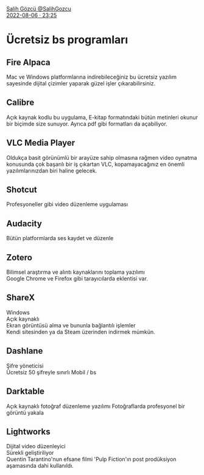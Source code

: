<link href="https://x361x3ch.github.io/list/style.css" rel="stylesheet">
<div class=kaynak><br/><a href="https://twitter.com/SalihGozcu/" class="kaynak">Salih Gözcü @SalihGozcu</a><br/> <a href="https://twitter.com/i/status/1556013643824865288" class="kaynak">2022-08-06 · 23:25</a></div>

# Ücretsiz bs programları

<!-- https://twitter.com/SalihGozcu/status/1556013645284478978 -->

## Fire Alpaca 
Mac ve Windows platformlarına indirebileceğiniz bu ücretsiz yazılım sayesinde dijital çizimler yaparak güzel işler çıkarabilirsiniz.

<!-- https://twitter.com/SalihGozcu/status/1556013646903377924 -->

## Calibre 
Açık kaynak kodlu bu uygulama, E-kitap formatındaki bütün metinleri okunur bir biçimde size sunuyor. Ayrıca pdf gibi formatları da açabiliyor.

<!-- https://twitter.com/SalihGozcu/status/1556013648706998273 -->

## VLC Media Player 
Oldukça basit görünümlü bir arayüze sahip olmasına rağmen video oynatma konusunda çok başarılı bir iş çıkartan VLC, kopamayacağınız en önemli yazılımlarınızdan biri haline gelecek.

<!-- https://twitter.com/SalihGozcu/status/1556013650464411651 -->

## Shotcut 
Profesyoneller gibi video düzenleme uygulaması  

<!-- https://twitter.com/SalihGozcu/status/1556013652158947329 -->

## Audacity 
Bütün platformlarda ses kaydet ve düzenle

<!-- https://twitter.com/SalihGozcu/status/1556013653861842946 -->

## Zotero 
Bilimsel araştırma ve alıntı kaynaklarını toplama yazılımı  
Google Chrome ve Firefox gibi tarayıcılarda eklentisi var.  

<!-- https://twitter.com/SalihGozcu/status/1556013655547838465 -->

## ShareX 
Windows  
Açık kaynaklı  
Ekran görüntüsü alma ve bununla bağlantılı işlemler  
Kendi sitesinden ya da Steam üzerinden  indirmek mümkün.

<!-- https://twitter.com/SalihGozcu/status/1556013657359794178 -->

## Dashlane 
Şifre yöneticisi  
Ücretsiz 50 şifreyle sınırlı
Mobil / bs  

<!-- https://twitter.com/SalihGozcu/status/1556013659062784001 -->

## Darktable 
Açık kaynaklı fotoğraf düzenleme yazılımı   Fotoğraflarda profesyonel bir görüntü yakala  

<!-- https://twitter.com/SalihGozcu/status/1556013660702654469 -->

## Lightworks 
Dijital video düzenleyici  
Sürekli geliştiriliyor  
Quentin Tarantino'nun efsane filmi 'Pulp Fiction'ın post prodüksiyon aşamasında dahi kullanıldı.